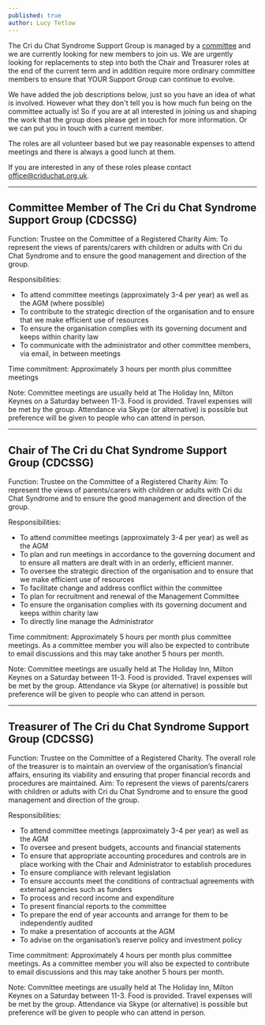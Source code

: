 ```yaml
---
published: true
author: Lucy Tetlow
---
```


The Cri du Chat Syndrome Support Group is managed by a [committee](/about/committee.html) and we are currently looking for new members to join us. We are urgently looking for replacements to step into both the Chair and Treasurer roles at the end of the current term and in addition require more ordinary committee members to ensure that YOUR Support Group can continue to evolve.
 
We have added the job descriptions below, just so you have an idea of what is involved. However what they don't tell you is how much fun being on the committee actually is! So if you are at all interested in joining us and shaping the work that the group does please get in touch for more information. Or we can put you in touch with a current member.
 
The roles are all volunteer based but we pay reasonable expenses to attend meetings and there is always a good lunch at them. 
 
If you are interested in any of these roles please contact [office@criduchat.org.uk](mailto:office@criduchat.org.uk).
  
----

## Committee Member of The Cri du Chat Syndrome Support Group (CDCSSG)

Function: Trustee on the Committee of a Registered Charity
Aim: To represent the views of parents/carers with children or adults with Cri du Chat Syndrome and to ensure the good management and direction of the group.
 
Responsibilities:
 
 * To attend committee meetings (approximately 3-4 per year) as well as the AGM (where possible)
 * To contribute to the strategic direction of the organisation and to ensure that we make efficient use of resources
 * To ensure the organisation complies with its governing document and keeps within charity law
 * To communicate with the administrator and other committee members, via email, in between meetings
 
Time commitment: Approximately 3 hours per month plus committee meetings
 
Note:
Committee meetings are usually held at The Holiday Inn, Milton Keynes on a Saturday between 11-3. Food is provided.
Travel expenses will be met by the group.
Attendance via Skype (or alternative) is possible but preference will be given to people who can attend in person.

----
 
## Chair of The Cri du Chat Syndrome Support Group (CDCSSG)
 
Function: Trustee on the Committee of a Registered Charity
Aim: To represent the views of parents/carers with children or adults with Cri du Chat Syndrome and to ensure the good management and direction of the group.
 
Responsibilities:
 
 * To attend committee meetings (approximately 3-4 per year) as well as the AGM
 * To plan and run meetings in accordance to the governing document and to ensure all matters are dealt with in an orderly, efficient manner.
 * To oversee the strategic direction of the organisation and to ensure that we make efficient use of resources
 * To facilitate change and address conflict within the committee
 * To plan for recruitment and renewal of the Management Committee
 * To ensure the organisation complies with its governing document and keeps within charity law
 * To directly line manage the Administrator
 
Time commitment: Approximately 5 hours per month plus committee meetings. As a committee member you will also be expected to contribute to email discussions and this may take another 5 hours per month.
 
Note:
Committee meetings are usually held at The Holiday Inn, Milton Keynes on a Saturday between 11-3. Food is provided.
Travel expenses will be met by the group.
Attendance via Skype (or alternative) is possible but preference will be given to people who can attend in person.

----
 
## Treasurer of The Cri du Chat Syndrome Support Group (CDCSSG)
 
Function: Trustee on the Committee of a Registered Charity. The overall role of the treasurer is to maintain an overview of the organisation’s financial affairs, ensuring its viability and ensuring that proper financial records and procedures are maintained.
Aim: To represent the views of parents/carers with children or adults with Cri du Chat Syndrome and to ensure the good management and direction of the group.
 
 
Responsibilities:
 
* To attend committee meetings (approximately 3-4 per year) as well as the AGM
* To oversee and present budgets, accounts and financial statements
* To ensure that appropriate accounting procedures and controls are in place working with the Chair and Administrator to establish procedures
* To ensure compliance with relevant legislation
* To ensure accounts meet the conditions of contractual agreements with external agencies such as funders
* To process and record income and expenditure
* To present financial reports to the committee
* To prepare the end of year accounts and arrange for them to be independently audited
* To make a presentation of accounts at the AGM
* To advise on the organisation’s reserve policy and investment policy
 
Time commitment: Approximately 4 hours per month plus committee meetings. As a committee member you will also be expected to contribute to email discussions and this may take another 5 hours per month.
 
 
Note:
Committee meetings are usually held at The Holiday Inn, Milton Keynes on a Saturday between 11-3. Food is provided.
Travel expenses will be met by the group.
Attendance via Skype (or alternative) is possible but preference will be given to people who can attend in person.